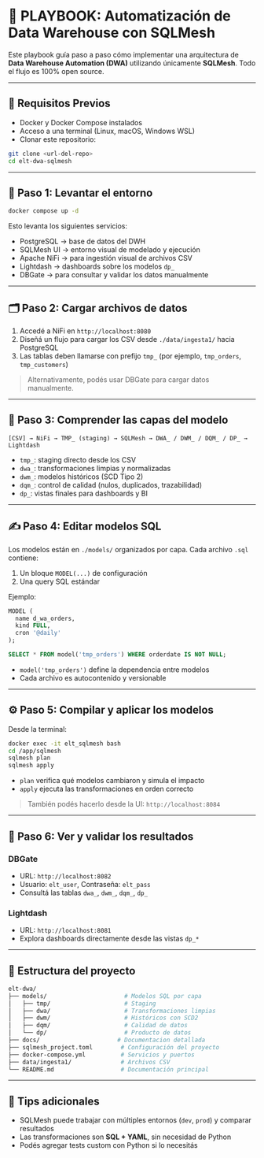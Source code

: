 # 📘 PLAYBOOK: Automatización de Data Warehouse con SQLMesh

Este playbook guía paso a paso cómo implementar una arquitectura de **Data Warehouse Automation (DWA)** utilizando únicamente **SQLMesh**. Todo el flujo es 100% open source.

---

## 🔧 Requisitos Previos

- Docker y Docker Compose instalados
- Acceso a una terminal (Linux, macOS, Windows WSL)
- Clonar este repositorio:

```bash
git clone <url-del-repo>
cd elt-dwa-sqlmesh
```

---

## 🚀 Paso 1: Levantar el entorno

```bash
docker compose up -d
```

Esto levanta los siguientes servicios:
- PostgreSQL → base de datos del DWH
- SQLMesh UI → entorno visual de modelado y ejecución
- Apache NiFi → para ingestión visual de archivos CSV
- Lightdash → dashboards sobre los modelos `dp_`
- DBGate → para consultar y validar los datos manualmente

---

## 🗂 Paso 2: Cargar archivos de datos

1. Accedé a NiFi en `http://localhost:8080`
2. Diseñá un flujo para cargar los CSV desde `./data/ingesta1/` hacia PostgreSQL
3. Las tablas deben llamarse con prefijo `tmp_` (por ejemplo, `tmp_orders`, `tmp_customers`)

> Alternativamente, podés usar DBGate para cargar datos manualmente.

---

## 🧠 Paso 3: Comprender las capas del modelo

```plaintext
[CSV] → NiFi → TMP_ (staging) → SQLMesh → DWA_ / DWM_ / DQM_ / DP_ → Lightdash
```

- `tmp_`: staging directo desde los CSV
- `dwa_`: transformaciones limpias y normalizadas
- `dwm_`: modelos históricos (SCD Tipo 2)
- `dqm_`: control de calidad (nulos, duplicados, trazabilidad)
- `dp_`: vistas finales para dashboards y BI

---

## ✍️ Paso 4: Editar modelos SQL

Los modelos están en `./models/` organizados por capa. Cada archivo `.sql` contiene:

1. Un bloque `MODEL(...)` de configuración
2. Una query SQL estándar

Ejemplo:
```sql
MODEL (
  name d_wa_orders,
  kind FULL,
  cron '@daily'
);

SELECT * FROM model('tmp_orders') WHERE orderdate IS NOT NULL;
```

- `model('tmp_orders')` define la dependencia entre modelos
- Cada archivo es autocontenido y versionable

---

## ⚙️ Paso 5: Compilar y aplicar los modelos

Desde la terminal:

```bash
docker exec -it elt_sqlmesh bash
cd /app/sqlmesh
sqlmesh plan
sqlmesh apply
```

- `plan` verifica qué modelos cambiaron y simula el impacto
- `apply` ejecuta las transformaciones en orden correcto

> También podés hacerlo desde la UI: `http://localhost:8084`

---

## 🧪 Paso 6: Ver y validar los resultados

### DBGate
- URL: `http://localhost:8082`
- Usuario: `elt_user`, Contraseña: `elt_pass`
- Consultá las tablas `dwa_`, `dwm_`, `dqm_`, `dp_`

### Lightdash
- URL: `http://localhost:8081`
- Explora dashboards directamente desde las vistas `dp_*`

---

## 🧩 Estructura del proyecto

```bash
elt-dwa/
├── models/                      # Modelos SQL por capa
│   ├── tmp/                     # Staging
│   ├── dwa/                     # Transformaciones limpias
│   ├── dwm/                     # Históricos con SCD2
│   ├── dqm/                     # Calidad de datos
│   └── dp/                      # Producto de datos
├── docs/                      # Documentacion detallada
├── sqlmesh_project.toml        # Configuración del proyecto
├── docker-compose.yml          # Servicios y puertos
├── data/ingesta1/              # Archivos CSV
└── README.md                   # Documentación principal

```

---

## 🧠 Tips adicionales

- SQLMesh puede trabajar con múltiples entornos (`dev`, `prod`) y comparar resultados
- Las transformaciones son **SQL + YAML**, sin necesidad de Python
- Podés agregar tests custom con Python si lo necesitás
